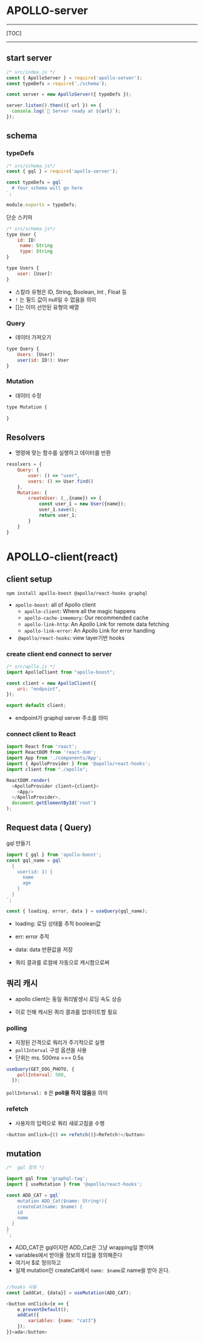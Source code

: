# APOLLO-server

------

[TOC]

------

## start server

```js
/* src/index.js */
const { ApolloServer } = require('apollo-server');
const typeDefs = require('./schema');

const server = new ApolloServer({ typeDefs });

server.listen().then(({ url }) => {
  console.log(`🚀 Server ready at ${url}`);
});
```



## schema

### typeDefs

```javascript
/* src/schema.js*/
const { gql } = require('apollo-server');

const typeDefs = gql`
  # Your schema will go here
`;

module.exports = typeDefs;
```

단순 스키마

```js
/* src/schema.js*/
type User {
	id: ID!
     name: String
     type: String
}

type Users {
    user: [User]!
}
```

- 스칼라 유형은 ID, String, Boolean, Int , Float 등
- `!` 는 필드 값이 null일 수 없음을 의미
- []는 이미 선언된 유형의 배열

### Query

- 데이터 가져오기

```js
type Query {
    Users: [User]!
    user(id: ID!): User
}
```

### Mutation

- 데이터 수정

```js
type Mutation {
    
}
```

## Resolvers

- 명령에 맞는 함수를 실행하고 데이터를 반환

```js
resolvers = {
	Query: {
		user: () => "user",
        users: () => User.find()
    },
    Mutation: {
        createUser: (_,{name}) => {
            const user_1 = new User({name});
            user_1.save();
            return user_1;
        }
    }
}
```

# APOLLO-client(react)

## client setup

`npm install apollo-boost @apollo/react-hooks graphql`

- `apollo-boost`: all of Apollo client
  - `apollo-client`: Where all the magic happens
  - `apollo-cache-inmemory`: Our recommended cache
  - `apollo-link-http`: An Apollo Link for remote data fetching
  - `apollo-link-error`: An Apollo Link for error handling
- ` @apollo/react-hooks`: view layer기반 hooks

### create client end connect to server

```js
/* src/apllo.js */
import ApolloClient from "apollo-boost";

const client = new ApolloClient({
    uri: "endpoint",
});

export default client;
```

- endpoint가 graphql server 주소를 의미

### connect client to React

```js
import React from 'react';
import ReactDOM from 'react-dom';
import App from './components/App';
import { ApolloProvider } from '@apollo/react-hooks';
import client from "./apollo";

ReactDOM.render(
  <ApolloProvider client={client}>
    <App/>
  </ApolloProvider>,
  document.getElementById('root')
);
```

## Request data ( Query)

gql 만들기

```js
import { gql } from 'apollo-boost';
const gql_name = gql`
  {
    user(id: 1) {
      name
	  age
    }
  }
`;

```

```js
const { loading, error, data } = useQuery(gql_name);
```



- loading: 로딩 상태를 추적 boolean값
- err: error 추적
- data: data 반환값을 저장

- 쿼리 결과를 로컬에 자동으로 캐시함으로써

## 쿼리 캐시

- apollo client는 동일 쿼리발생시 로딩 속도 상승

- 이로 인해 캐시된 쿼리 결과를 업데이트할 필요

### polling

- 지정된 간격으로 쿼리가 주기적으로 실행
- `pollInterval` 구성 옵션을 사용
- 단위는 ms. 500ms === 0.5s

```js
useQuery(GET_DOG_PHOTO, {
    pollInterval: 500,
  });
```

`pollInterval: 0` 은 **poll을 하지 않음**을 의미

### refetch

- 사용자의 입력으로 쿼리 새로고침을 수행

```js
<button onClick={() => refetch()}>Refetch!</button>
```



## mutation

```js
/*  gql 정의 */

import gql from 'graphql-tag';
import { useMutation } from '@apollo/react-hooks';

const ADD_CAT = gql`
    mutation ADD_Cat($name: String!){ 
	createCat(name: $name) {
    id
    name
  }
}
`;
```

- ADD_CAT은 gql이지만 ADD_Cat은 그냥 wrapping일 뿐이며
- variables에서 받아올 정보의 타입을 정의해준다 
- 여기서 $로 정의하고
- 실제 mutation인 createCat에서 `name: $name`로 name을 받아 온다.

```js

//hooks 사용
const [addCat, {data}] = useMutation(ADD_CAT);

<button onClick={e => {
    e.preventDefault();
    addCat({
        variables: {name: "cat3"}
    });
}}>ada</button>
```

